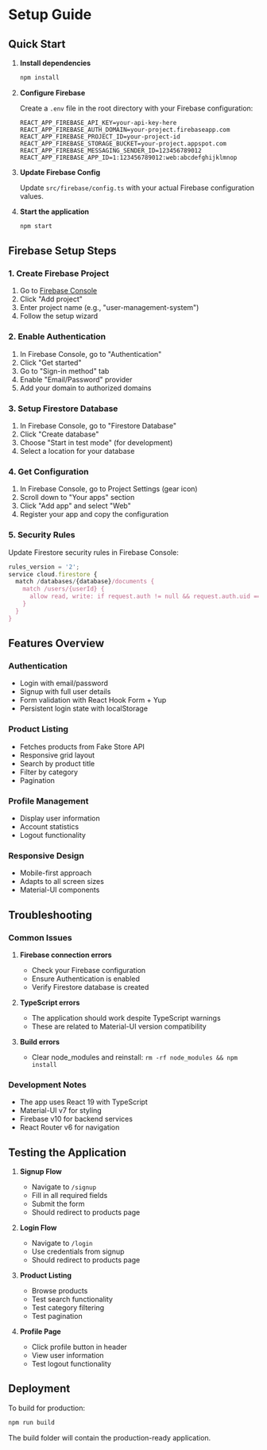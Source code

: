 # Setup Guide

## Quick Start

1. **Install dependencies**
   ```bash
   npm install
   ```

2. **Configure Firebase**
   
   Create a `.env` file in the root directory with your Firebase configuration:
   
   ```env
   REACT_APP_FIREBASE_API_KEY=your-api-key-here
   REACT_APP_FIREBASE_AUTH_DOMAIN=your-project.firebaseapp.com
   REACT_APP_FIREBASE_PROJECT_ID=your-project-id
   REACT_APP_FIREBASE_STORAGE_BUCKET=your-project.appspot.com
   REACT_APP_FIREBASE_MESSAGING_SENDER_ID=123456789012
   REACT_APP_FIREBASE_APP_ID=1:123456789012:web:abcdefghijklmnop
   ```

3. **Update Firebase Config**
   
   Update `src/firebase/config.ts` with your actual Firebase configuration values.

4. **Start the application**
   ```bash
   npm start
   ```

## Firebase Setup Steps

### 1. Create Firebase Project
1. Go to [Firebase Console](https://console.firebase.google.com/)
2. Click "Add project"
3. Enter project name (e.g., "user-management-system")
4. Follow the setup wizard

### 2. Enable Authentication
1. In Firebase Console, go to "Authentication"
2. Click "Get started"
3. Go to "Sign-in method" tab
4. Enable "Email/Password" provider
5. Add your domain to authorized domains

### 3. Setup Firestore Database
1. In Firebase Console, go to "Firestore Database"
2. Click "Create database"
3. Choose "Start in test mode" (for development)
4. Select a location for your database

### 4. Get Configuration
1. In Firebase Console, go to Project Settings (gear icon)
2. Scroll down to "Your apps" section
3. Click "Add app" and select "Web"
4. Register your app and copy the configuration

### 5. Security Rules
Update Firestore security rules in Firebase Console:

```javascript
rules_version = '2';
service cloud.firestore {
  match /databases/{database}/documents {
    match /users/{userId} {
      allow read, write: if request.auth != null && request.auth.uid == userId;
    }
  }
}
```

## Features Overview

### Authentication
- Login with email/password
- Signup with full user details
- Form validation with React Hook Form + Yup
- Persistent login state with localStorage

### Product Listing
- Fetches products from Fake Store API
- Responsive grid layout
- Search by product title
- Filter by category
- Pagination

### Profile Management
- Display user information
- Account statistics
- Logout functionality

### Responsive Design
- Mobile-first approach
- Adapts to all screen sizes
- Material-UI components

## Troubleshooting

### Common Issues

1. **Firebase connection errors**
   - Check your Firebase configuration
   - Ensure Authentication is enabled
   - Verify Firestore database is created

2. **TypeScript errors**
   - The application should work despite TypeScript warnings
   - These are related to Material-UI version compatibility

3. **Build errors**
   - Clear node_modules and reinstall: `rm -rf node_modules && npm install`

### Development Notes

- The app uses React 19 with TypeScript
- Material-UI v7 for styling
- Firebase v10 for backend services
- React Router v6 for navigation

## Testing the Application

1. **Signup Flow**
   - Navigate to `/signup`
   - Fill in all required fields
   - Submit the form
   - Should redirect to products page

2. **Login Flow**
   - Navigate to `/login`
   - Use credentials from signup
   - Should redirect to products page

3. **Product Listing**
   - Browse products
   - Test search functionality
   - Test category filtering
   - Test pagination

4. **Profile Page**
   - Click profile button in header
   - View user information
   - Test logout functionality

## Deployment

To build for production:

```bash
npm run build
```

The build folder will contain the production-ready application.
